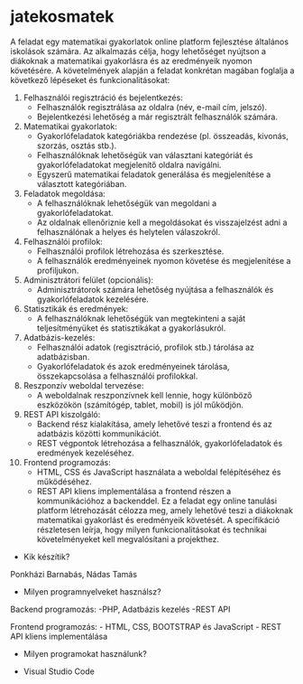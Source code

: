 # jatekosmatek

A feladat egy matematikai gyakorlatok online platform fejlesztése általános iskolások számára. Az alkalmazás célja, hogy lehetőséget nyújtson a diákoknak a matematikai gyakorlásra és az eredményeik nyomon követésére. A követelmények alapján a feladat konkrétan magában foglalja a következő lépéseket és funkcionalitásokat:
1. Felhasználói regisztráció és bejelentkezés:
   - Felhasználók regisztrálása az oldalra (név, e-mail cím, jelszó).
   - Bejelentkezési lehetőség a már regisztrált felhasználók számára.
2. Matematikai gyakorlatok:
   - Gyakorlófeladatok kategóriákba rendezése (pl. összeadás, kivonás, szorzás, osztás stb.).
   - Felhasználóknak lehetőségük van választani kategóriát és gyakorlófeladatokat megjelenítő oldalra navigálni.
   - Egyszerű matematikai feladatok generálása és megjelenítése a választott kategóriában.
3. Feladatok megoldása:
   - A felhasználóknak lehetőségük van megoldani a gyakorlófeladatokat.
   - Az oldalnak ellenőriznie kell a megoldásokat és visszajelzést adni a felhasználónak a helyes és helytelen válaszokról.
4. Felhasználói profilok:
   - Felhasználói profilok létrehozása és szerkesztése.
   - A felhasználók eredményeinek nyomon követése és megjelenítése a profiljukon.
5. Adminisztrátori felület (opcionális):
   - Adminisztrátorok számára lehetőség nyújtása a felhasználók és gyakorlófeladatok kezelésére.
6. Statisztikák és eredmények:
   - A felhasználóknak lehetőségük van megtekinteni a saját teljesítményüket és statisztikákat a gyakorlásukról.
7. Adatbázis-kezelés:
   - Felhasználói adatok (regisztráció, profilok stb.) tárolása az adatbázisban.
   - Gyakorlófeladatok és azok eredményeinek tárolása, összekapcsolása a felhasználói profilokkal.
8. Reszponzív weboldal tervezése:
   - A weboldalnak reszponzívnek kell lennie, hogy különböző eszközökön (számítógép, tablet, mobil) is jól működjön.
9. REST API kiszolgáló:
   - Backend rész kialakítása, amely lehetővé teszi a frontend és az adatbázis közötti kommunikációt.
   - REST végpontok létrehozása a felhasználók, gyakorlófeladatok és eredmények kezeléséhez.
10. Frontend programozás:
    - HTML, CSS és JavaScript használata a weboldal felépítéséhez és működéséhez.
    - REST API kliens implementálása a frontend részen a kommunikációhoz a backenddel.
Ez a feladat egy online tanulási platform létrehozását célozza meg, amely lehetővé teszi a diákoknak matematikai gyakorlást és eredményeik követését. A specifikáció részletesen leírja, hogy milyen funkcionalitásokat és technikai követelményeket kell megvalósítani a projekthez.


- Kik készítik?

Ponkházi Barnabás, Nádas Tamás

- Milyen programnyelveket használsz?

Backend programozás:
    -PHP, Adatbázis kezelés
    -REST API

Frontend programozás:
    - HTML, CSS, BOOTSTRAP és JavaScript 
    - REST API kliens implementálása 

- Milyen programokat használunk?

-	Visual Studio Code

